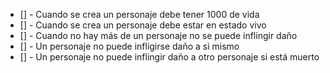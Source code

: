 - [] - Cuando se crea un personaje debe tener 1000 de vida 
- [] - Cuando se crea un personaje debe estar en estado vivo
- [] - Cuando no hay más de un personaje no se puede inflingir daño 
- [] - Un personaje no puede infligirse daño a si mismo
- [] - Un personaje no puede inflingir daño a otro personaje si está muerto
